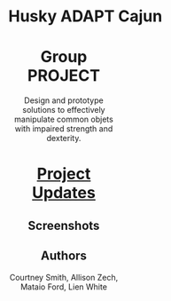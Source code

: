 
# Husky ADAPT Cajun  
<center img src="Cajun Pic.png" alt="Cajun" style="width: 200px; text-align: center" center/>


# Group PROJECT

Design and prototype solutions to effectively manipulate common objets with impaired strength and dexterity.

# [Project Updates](test)

## Screenshots

## Authors
Courtney Smith,
Allison Zech,
Mataio Ford,
Lien White



